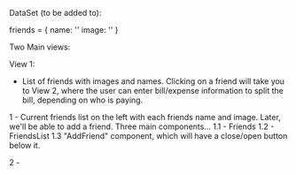 DataSet (to be added to):

friends = {
    name: ''
    image: ''
}

Two Main views:

View 1:
- List of friends with images and names. Clicking on a friend will take you to View 2, where the user can enter bill/expense information to split the bill, depending on who is paying.

1 - Current friends list on the left with each friends name and image. Later, we'll be able to add a friend. Three main components...
    1.1 - Friends
        1.2 - FriendsList
    1.3 "AddFriend" component, which will have a close/open button below it.

2 -

